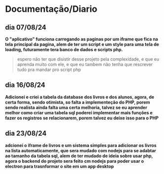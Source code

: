 # Documentação/Diario

## dia 07/08/24 

**O "aplicativo" funciona carregando as paginas por um iframe que fica na tela principal da pagina, alem de ter um script e um style para uma tela de loading, futuramente tera banco de dados e scripts php.**


> espero não ter que disistir desse projeto pela complexidade, e que eu
> aprenda muito com ele, e que eu tambem não tenha que rescrever tudo
> pra mandar pro script php

## dia 16/08/24

**Adicionei e criei a tabela da database dos livros e dos alunos, agora, de certa forma, sendo otimista, so falta a implementeção do PHP, porem sendo realista ainda falta uma certa melhoria, talvez se eu aprender melhor como criar uma tabela sql poderei implementar mais funções  e fazer os registros se relacionarem, porem talvez eu deixe isso para o PHP**


## dia 23/08/24

**adcionei o iframe de livros e um sistema simples para adicionar os livros na lista automaticamente, que sera mudado com nodejs para se adabtar ao tamanho da tabela sql, alem de ter mudado de ideia sobre usar php, agora o backend do projeto sera feito cm nodejs para poder usar o electron para trasnformar o site em um app desktop**
